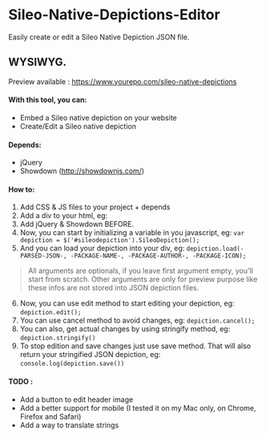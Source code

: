 # Sileo-Native-Depictions-Editor
Easily create or edit a Sileo Native Depiction JSON file.
## WYSIWYG.
Preview available : https://www.yourepo.com/sileo-native-depictions

#### With this tool, you can:
* Embed a Sileo native depiction on your website
* Create/Edit a Sileo native depiction

#### Depends:
* jQuery
* Showdown (http://showdownjs.com/)

#### How to:
1. Add CSS & JS files to your project + depends
2. Add a div to your html, eg: <div id="sileodepiction"></div>
3. Add jQuery & Showdown BEFORE.
4. Now, you can start by initializing a variable in you javascript, eg:
```var depiction = $('#sileodepiction').SileoDepiction(); ```
5. And you can load your depiction into your div, eg:
``` depiction.load(-PARSED-JSON-, -PACKAGE-NAME-, -PACKAGE-AUTHOR-, -PACKAGE-ICON); ```
> All arguments are optionals, if you leave first argument empty, you'll start from scratch. Other arguments are only for preview purpose like these infos are not stored into JSON depiction files.
6. Now, you can use edit method to start editing your depiction, eg:
``` depiction.edit(); ```
7. You can use cancel method to avoid changes, eg:
``` depiction.cancel(); ```
8. You can also, get actual changes by using stringify method, eg:
``` depiction.stringify() ```
9. To stop edition and save changes just use save method. That will also return your stringified JSON depiction, eg: 
``` console.log(depiction.save()) ```

#### TODO :
* Add a button to edit header image
* Add a better support for mobile (I tested it on my Mac only, on Chrome, Firefox and Safari)
* Add a way to translate strings
